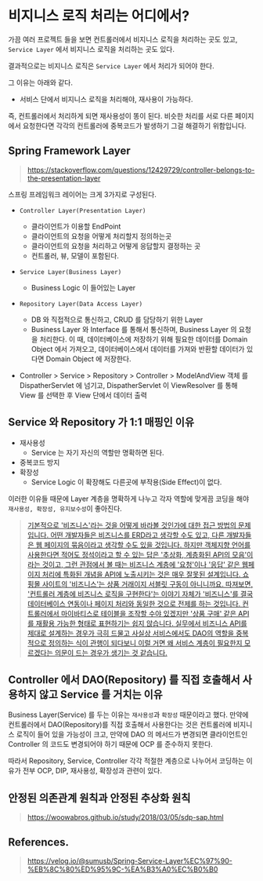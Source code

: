# 비지니스 로직 처리는 어디에서?


가끔 여러 프로젝트 들을 보면 컨트롤러에서 비지니스 로직을 처리하는 곳도 있고, `Service Layer` 에서 비지니스 로직을 처리하는 곳도 있다.

결과적으로는 비지니스 로직은 `Service Layer` 에서 처리가 되어야 한다.

그 이유는 아래와 같다.

- 서비스 단에서 비지니스 로직을 처리해야, 재사용이 가능하다.

즉, 컨트롤러에서 처리하게 되면 재사용성이 똥이 된다. 비슷한 처리를 서로 다른 페이지에서 요청한다면 각각의 컨트롤러에 중복코드가 발생하기  그걸 해결하기 위함입니다.

## Spring Framework Layer 

> https://stackoverflow.com/questions/12429729/controller-belongs-to-the-presentation-layer

스프링 프레임워크 레이어는 크게 3가지로 구성된다. 

- `Controller Layer(Presentation Layer)`
  - 클라이언트가 이용할 EndPoint
  - 클라이언트의 요청을 어떻게 처리할지 정의하는곳
  - 클라이언트의 요청을 처리하고 어떻게 응답할지 결정하는 곳
  - 컨트롤러, 뷰, 모델이 포함된다. 
- `Service Layer(Business Layer)`
  - Business Logic 이 들어있는 Layer
- `Repository Layer(Data Access Layer)`
  - DB 와 직접적으로 통신하고, CRUD 를 담당하기 위한 Layer
  -  Business Layer 와 Interface 를 통해서 통신하며, Business Layer 의 요청을 처리한다. 이 때, 데이터베이스에 저장하기 위해 필요한 데이터를 Domain Object 에서 가져오고, 데이터베이스에서 데이터를 가져와 반환할 데이터가 있다면 Domain Object 에 저장한다.
  
- Controller > Service > Repository > Controller > ModelAndView 객체 를 DispatherServlet 에 넘기고, DispatherServlet 이 ViewResolver 를 통해 View 를 선택한 후 View 단에서 데이터 출력
  
## Service 와 Repository 가 1:1 매핑인 이유

- 재사용성
  - Service 는 자기 자신의 역할만 명확하면 된다.
- 중복코드 방지
- 확장성
  - Service Logic 이 확장해도 다른곳에 부작용(Side Effect)이 없다.
  
이러한 이유들 때문에 Layer 계층을 명확하게 나누고 각자 역할에 맞게끔 코딩을 해야 `재사용성, 확장성, 유지보수성`이 좋아진다.

> [기본적으로 '비즈니스'라는 것을 어떻게 바라볼 것인가에 대한 접근 방법의 문제입니다.
어떤 개발자들은 비즈니스를 ERD라고 생각할 수도 있고, 다른 개발자들은 웹 페이지의 묶음이라고 생각할 수도 있을 것입니다.
하지만 객체지향 언어를 사용한다면 적어도 정석이라고 할 수 있는 답은 '추상화, 계층화된 API의 모음'이라는 것이고, 그런 관점에서 볼 때는 비즈니스 계층에 '요청'이나 '응답' 같은 웹페이지 처리에 특화된 개념을 API에 노출시키는 것은 매우 잘못된 설계입니다. 쇼핑몰 사이트의 '비즈니스'는 상품 거래이지 서블릿 구동이 아니니까요.
따져보면, '컨트롤러 계층에 비즈니스 로직을 구현한다'는 이야기 자체가 '비즈니스'를 결국 데이터베이스 연동이나 페이지 처리와 동일한 것으로 전제를 하는 것입니다. 컨트롤러에서 마이바티스로 테이블을 조작할 수야 있겠지만 '상품 구매' 같은 API를 재활용 가능한 형태로 표현하기는 쉽지 않습니다.
실무에서 비즈니스 API를 제대로 설계하는 경우가 극히 드물고 사실상 서비스에서도 DAO의 역할을 중복적으로 정의하는 식이 관행이 되다보니 이럴 거면 왜 서비스 계층이 필요한지 모르겠다는 의문이 드는 경우가 생기는 것 같습니다.](https://okky.kr/article/367591?note=1161509)

## Controller 에서 DAO(Repository) 를 직접 호출해서 사용하지 않고 Service 를 거치는 이유

Business Layer(Service) 를 두는 이유는 `재사용성`과 `확장성` 때문이라고 했다. 만약에 컨트롤러에서 DAO(Repository)를 직접 호출해서 사용한다는 것은 컨트롤러에 비지니스 로직이 들어 있을 가능성이 크고, 만약에 DAO 의 메서드가 변경되면 클라이언트인 Controller 의 코드도 변경되어야 하기 때문에 OCP 를 준수하지 못한다.

따라서 Repository, Service, Controller 각각 적절한 계층으로 나누어서 코딩하는 이유가 전부 OCP, DIP, 재사용성, 확장성과 관련이 있다.

## 안정된 의존관계 원칙과 안정된 추상화 원칙

> https://woowabros.github.io/study/2018/03/05/sdp-sap.html

## References.

> https://velog.io/@sumusb/Spring-Service-Layer%EC%97%90-%EB%8C%80%ED%95%9C-%EA%B3%A0%EC%B0%B0
